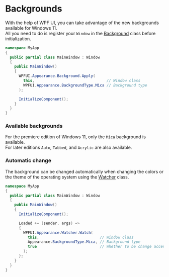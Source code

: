 # Backgrounds
With the help of WPF UI, you can take advantage of the new backgrounds available for Windows 11.  
All you need to do is register your `Window` in the [Background](https://github.com/lepoco/wpfui/blob/main/WPFUI/Appearance/Background.cs) class before initialization.

```c#
namespace MyApp
{
  public partial class MainWindow : Window
  {
    public MainWindow()
    {
      WPFUI.Appearance.Background.Apply(
        this,                                // Window class
        WPFUI.Appearance.BackgroundType.Mica // Background type
      );

      InitializeComponent();
    }
  }
}
```

### Available backgrounds
For the premiere edition of Windows 11, only the `Mica` background is available.  
For later editions `Auto`, `Tabbed`, and `Acrylic` are also available.

### Automatic change
The background can be changed automatically when changing the colors or the theme of the operating system using the [Watcher](https://github.com/lepoco/wpfui/blob/main/WPFUI/Appearance/Watcher.cs) class.
```c#
namespace MyApp
{
  public partial class MainWindow : Window
  {
    public MainWindow()
    {
      InitializeComponent();

      Loaded += (sender, args) =>
      {
        WPFUI.Appearance.Watcher.Watch(
          this,                           // Window class
          Appearance.BackgroundType.Mica, // Background type
          true                            // Whether to be change accents automatically
        );
      };
    }
  }
}
```